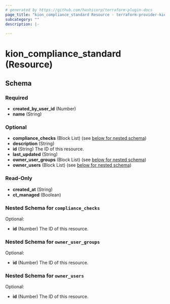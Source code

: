```yaml
---
# generated by https://github.com/hashicorp/terraform-plugin-docs
page_title: "kion_compliance_standard Resource - terraform-provider-kion"
subcategory: ""
description: |-
  
---
```


# kion_compliance_standard (Resource)





<!-- schema generated by tfplugindocs -->
## Schema

### Required

- **created_by_user_id** (Number)
- **name** (String)

### Optional

- **compliance_checks** (Block List) (see [below for nested schema](#nestedblock--compliance_checks))
- **description** (String)
- **id** (String) The ID of this resource.
- **last_updated** (String)
- **owner_user_groups** (Block List) (see [below for nested schema](#nestedblock--owner_user_groups))
- **owner_users** (Block List) (see [below for nested schema](#nestedblock--owner_users))

### Read-Only

- **created_at** (String)
- **ct_managed** (Boolean)

<a id="nestedblock--compliance_checks"></a>
### Nested Schema for `compliance_checks`

Optional:

- **id** (Number) The ID of this resource.


<a id="nestedblock--owner_user_groups"></a>
### Nested Schema for `owner_user_groups`

Optional:

- **id** (Number) The ID of this resource.


<a id="nestedblock--owner_users"></a>
### Nested Schema for `owner_users`

Optional:

- **id** (Number) The ID of this resource.


